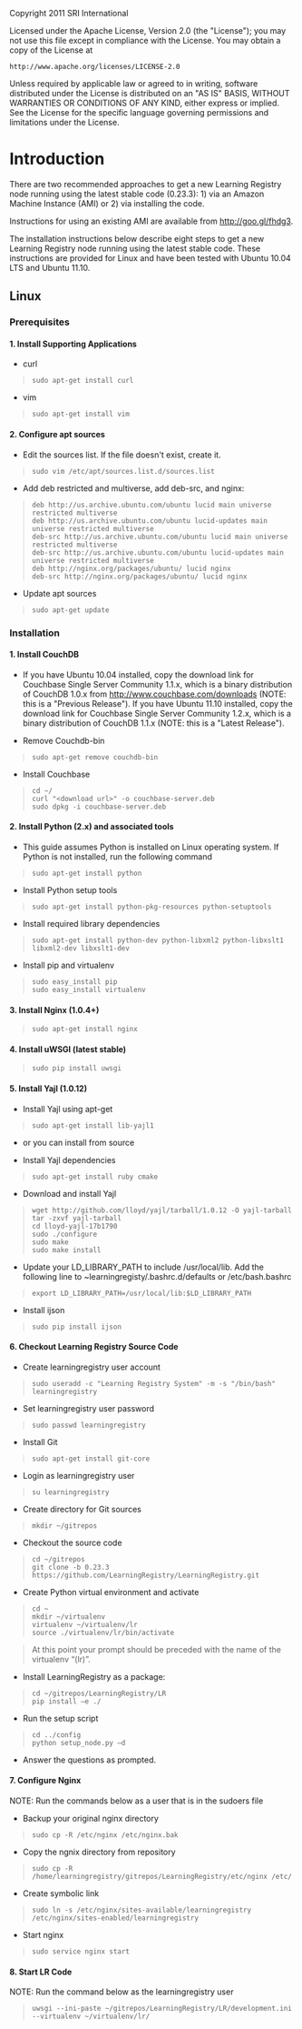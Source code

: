 Copyright 2011 SRI International

Licensed under the Apache License, Version 2.0 (the "License");
you may not use this file except in compliance with the License.
You may obtain a copy of the License at

    http://www.apache.org/licenses/LICENSE-2.0

Unless required by applicable law or agreed to in writing, software
distributed under the License is distributed on an "AS IS" BASIS,
WITHOUT WARRANTIES OR CONDITIONS OF ANY KIND, either express or implied.
See the License for the specific language governing permissions and
limitations under the License.

# Introduction

There are two recommended approaches to get a new Learning Registry node running using the latest stable code (0.23.3): 1) via an Amazon Machine Instance (AMI) or 2) via installing the code.  

Instructions for using an existing AMI are available from http://goo.gl/fhdg3.  

The installation instructions below describe eight steps to get a new Learning Registry node running using the latest stable code.  These instructions are provided for Linux and have been tested with Ubuntu 10.04 LTS and Ubuntu 11.10.

## Linux

### Prerequisites

#### 1. Install Supporting Applications

* curl

>     sudo apt-get install curl

* vim

>     sudo apt-get install vim

#### 2. Configure apt sources

* Edit the sources list.  If the file doesn't exist, create it.

>     sudo vim /etc/apt/sources.list.d/sources.list

* Add deb restricted and multiverse, add deb-src, and nginx:

>     deb http://us.archive.ubuntu.com/ubuntu lucid main universe restricted multiverse
>     deb http://us.archive.ubuntu.com/ubuntu lucid-updates main universe restricted multiverse
>     deb-src http://us.archive.ubuntu.com/ubuntu lucid main universe restricted multiverse
>     deb-src http://us.archive.ubuntu.com/ubuntu lucid-updates main universe restricted multiverse
>     deb http://nginx.org/packages/ubuntu/ lucid nginx
>     deb-src http://nginx.org/packages/ubuntu/ lucid nginx

* Update apt sources

>     sudo apt-get update  

### Installation

#### 1. Install CouchDB

* If you have Ubuntu 10.04 installed, copy the download link for Couchbase Single Server Community 1.1.x, which is a binary distribution of CouchDB 1.0.x from http://www.couchbase.com/downloads (NOTE: this is a "Previous Release"). If you have Ubuntu 11.10 installed, copy the download link for Couchbase Single Server Community 1.2.x, which is a binary distribution of CouchDB 1.1.x (NOTE: this is a "Latest Release"). 


* Remove Couchdb-bin

>     sudo apt-get remove couchdb-bin

* Install Couchbase

>     cd ~/
>     curl "<download url>" -o couchbase-server.deb
>     sudo dpkg -i couchbase-server.deb
 
#### 2. Install Python (2.x) and associated tools

* This guide assumes Python is installed on Linux operating system. If Python is not installed, run the following command

>     sudo apt-get install python

* Install Python setup tools

>     sudo apt-get install python-pkg-resources python-setuptools

* Install required library dependencies

>     sudo apt-get install python-dev python-libxml2 python-libxslt1 libxml2-dev libxslt1-dev

* Install pip and virtualenv

>     sudo easy_install pip 
>     sudo easy_install virtualenv

#### 3. Install Nginx (1.0.4+)

>     sudo apt-get install nginx

#### 4. Install uWSGI (latest stable)

>     sudo pip install uwsgi

#### 5. Install Yajl (1.0.12)

* Install Yajl using apt-get

>     sudo apt-get install lib-yajl1

* or you can install from source

* Install Yajl dependencies

>     sudo apt-get install ruby cmake

* Download and install Yajl

>     wget http://github.com/lloyd/yajl/tarball/1.0.12 -O yajl-tarball
>     tar -zxvf yajl-tarball
>     cd lloyd-yajl-17b1790
>     sudo ./configure
>     sudo make
>     sudo make install

* Update your LD_LIBRARY_PATH to include /usr/local/lib. Add the following line to ~learningregisty/.bashrc.d/defaults or /etc/bash.bashrc

>     export LD_LIBRARY_PATH=/usr/local/lib:$LD_LIBRARY_PATH

* Install ijson

>     sudo pip install ijson

#### 6. Checkout Learning Registry Source Code

* Create learningregistry user account

>     sudo useradd -c "Learning Registry System" -m -s "/bin/bash" learningregistry

* Set learningregistry user password

>     sudo passwd learningregistry

* Install Git

>     sudo apt-get install git-core

* Login as learningregistry user

>     su learningregistry

* Create directory for Git sources

>     mkdir ~/gitrepos

* Checkout the source code

>     cd ~/gitrepos
>     git clone -b 0.23.3 https://github.com/LearningRegistry/LearningRegistry.git

* Create Python virtual environment and activate

>     cd ~
>     mkdir ~/virtualenv
>     virtualenv ~/virtualenv/lr
>     source ./virtualenv/lr/bin/activate

> At this point your prompt should be preceded with the name of the virtualenv “(lr)”.

* Install LearningRegistry as a package:

>     cd ~/gitrepos/LearningRegistry/LR
>     pip install –e ./

* Run the setup script

>     cd ../config
>     python setup_node.py –d

* Answer the questions as prompted.

#### 7. Configure Nginx

NOTE: Run the commands below as a user that is in the sudoers file

* Backup your original nginx directory

>     sudo cp -R /etc/nginx /etc/nginx.bak

* Copy the ngnix directory from repository

>     sudo cp -R /home/learningregistry/gitrepos/LearningRegistry/etc/nginx /etc/

* Create symbolic link

>     sudo ln -s /etc/nginx/sites-available/learningregistry /etc/nginx/sites-enabled/learningregistry

* Start nginx

>     sudo service nginx start

#### 8. Start LR Code

NOTE: Run the command below as the learningregistry user

>     uwsgi --ini-paste ~/gitrepos/LearningRegistry/LR/development.ini --virtualenv ~/virtualenv/lr/